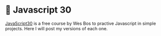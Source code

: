 # :brain: Javascript 30

[JavaScript30](https://javascript30.com/) is a free course by Wes Bos to practive Javascript in simple projects. 
Here I will post my versions of each one. 
